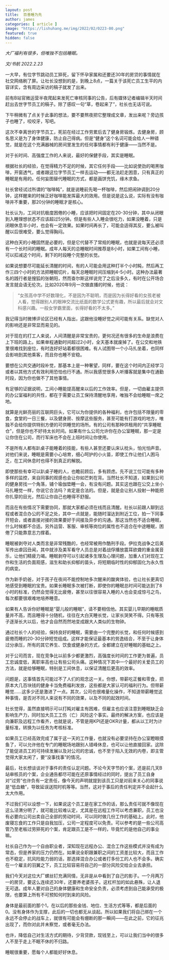 ```yaml
---
layout: post
title:  百善睡为先
author: james
categories: [ article ]
image: "https://lishuhang.me/img/2022/02/0223-00.png"
featured: true
hidden: false
---
```




*大厂福利有很多，但唯独不包括睡眠。*



*文/书航 2022.2.23*

一大早，有位字节跳动员工猝死，留下怀孕家属和还要还30年的房贷的事情就在社交网络刷了屏。让社长没想到的是，到晚上8点，一篇关于该死亡员工生平的内容详实，含有周边采访的稿子就发了出来。

前有B站官微运营半夜爬起来发死亡审核同事的公告，后有媒体记者编辑半天时间赶出去世字节员工的稿子。除了感叹一句“草，卷起来了”，社长也无话可说。

下午稍微有了点关于此事的想法，要不要熬夜把它整理成文章，发出来呢？旁边孩子也睡了，咬咬牙，写吧。

这次不幸离世的字节员工，死前在经过工作劳累后去了健身房锻炼。去健身房，顾名思义是为了身体健康，防止自己得病。但是“健身”这个名词可能会给人一种错觉，就是在这个充满器械的房间里发生的任何事情都有利于健康——当然不是。

对于长时间、高强度工作的人来说，最好的保健手段，其实是睡眠。

根据社长的经验，在觉得精力不足的时候，其它任何手段——比如说使劲的喝黑咖啡，开窗透气，或者跟这位字节员工一样去运动——都无法赶走困意，只有真正的睡眠是有用的。任何妄图替代睡眠的方式，都是画饼充饥，缘木求鱼。

社长曾经试过所谓的“咖啡盹”，就是说睡前先喝一杯咖啡，然后把闹钟调到20分钟，这样醒来的时候正好咖啡能发挥最大的效用。但是说是这么说，实际有没有咖啡并不重要，那20分钟的睡眠才是核心。

社长认为，工间对抗极度困倦的小睡，应该把时间固定在20-30分钟，其中从闭眼到入睡理想状态不应该超过5分钟。但是有些人入睡会很吃力，如果没睡着，只是闭眼休息半小时，也会有一定效果。如果时间再长了，可能会适得其反，要么被叫醒以后很难受，要么觉得胸闷。

这种白天的小睡固然是必要的，但是它代替不了常规的睡眠，也就是说每天还必须有一个长时间的睡眠。成年人每天的总睡眠时间推荐是8小时，如果工间有小睡，可以扣减这个时间，剩下的时段睡个完整的长觉。

如果说想要尽可能延长清醒的时间，有的人可能会用这种打半个小时盹，然后再工作三四个小时的方法把睡眠切片，每天总睡眠时间压缩到4-5小时。这种办法最著名的践行者是搜狐的张朝阳，然而查尔斯这样说完了之后没多久，有时在公开场合发言就会语无伦次。比如2020年9月一次做直播的时候，他说：

> “女孩高中学不好数理化，不是因为不聪明，而是因为长得好看的女孩老被人看，觉得跟别人的眼神交流比纸面的数学公式更有趣，所以最后就会对文科感兴趣。一般女学霸里面，长得好看的不太多。”

我记得当时微博评论区已经有人指出，这跟他没睡好觉之间可能有关系。缺觉对人的影响还是非常显而易见的。

对于现在的打工人来说，人间清醒是非常宝贵的，更何况还有很多的生命是浪费在上下班的路上。如果单程通勤时间超过2小时，全天基本就废掉了。在公交和地铁里很难找到座位，有时连好好站着都很困难。有人试图带一个小马扎坐着，也同样会影响到其他乘客，而且你也睡不安稳。

要想在公共交通时段补觉，那基本上是一种奢望，同样，要在这个时间内正经学习或者以其他方式有效利用恐怕也行不通。所以我感觉很多人听播客就是集中在通勤时段，因为你也做不了其他事情。

有足够的证据说明，工间小睡能提高醒来以后的工作效率。但是，一切由雇主提供的办公室福利的共性，都在于需要让员工保持清醒地享用，唯独不会给睡眠一席之地。

就算是光鲜亮丽的互联网巨头，它可以为你提供的各种福利，也许包括不限量的零食，食堂的一日三餐，以及健身房、按摩这些服务，甚至可能有打游戏的地方，唯独不会给你提供特别方便的可供睡觉的场所。有的公司有那种供租用的“共享睡眠仓”，但是你也不好待太长时间。如果有什么公司允许你在办公室睡眠，那一定是让你住在公司，而行军床也不会在上班时间让你使用。

不是所有人都有趴桌子能睡着的技能，有些人甚至还要认床认枕头，怕光怕声音。对他们来说，睡眠是需要小心培育，细心呵护的小火苗，即使工作让他们人困马乏，在工间休息时也得不到真正的解脱。

即使那些有幸可以趴桌子睡的人，也瞻前顾后，多有顾虑。先不说工位可能有多种多样的监控，来自同事的观感也会让你如芒刺在背。当然社长不知道，如果到公司的健身房找一个角落，铺个瑜伽垫睡一会，有没有问题。其实这也跟在公交上坐小马扎睡觉一样，你说它合法吗？肯定是合法的。但是，就是会让别人投射一种能把你扎穿的目光，然后让你自己也睡得不舒服。

而且在有些情况下需要协同，那就大家都必须在线而且清醒。社长以前跟人聊到远程或者混合办公的不足之处，其中一点就是，能随时溜达到附近工位，拍一下同事开短会，或者直接对接的效果要好于间接及异步的沟通。那这当然也不适合睡眠，什么时候都不合适。另外运营、客服、审核等岗位的属性也不适合在中途睡眠，困倦了只能靠意志力撑着。

睡眠被剥夺对人类而言是非常残酷的，也经常被用作酷刑手段。伊拉克战争之后美军传出虐囚丑闻，其中就涉及美军看守人员总是对着战俘播放震耳欲聋的重金属音乐，让他们精疲力竭。睡眠剥夺可以引起诸多生理及心理问题，加重人们对现在工作和生活的负面观感，滋生和助长抑郁的苗头，将短期临时性的抑郁固化为永久性的病变。

作为新手奶爸，对于孩子在夜间不能控制地多次醒来的酸爽体验，也让社长更真切地感受到睡眠的宝贵。如果长睡眠多次被打断，即使你的睡眠总时间可能达到了8小时的标准，仍然会觉得无比疲倦，甚至以往很容易入睡的人也会变成惊弓之鸟，每次都要很艰难地培养睡意。

如果有人告诉你好睡眠是“婴儿般的睡眠”，请不要相信他。其实婴儿早期的睡眠质量并不高，而且睡得十分随机，往往在大白天睡长觉，让家长哭笑不得。只有等孩子逐渐长大以后，他才会自然而然地变成跟大人类似的生物钟。

通过社长个人的经验，保持良好的睡眠，需要由一个完整的长觉，和任何时候感到疲倦而睡的20-30分钟短觉组成。这样才能保证最基本的劳逸结合，不至于让身体过分承压，所有的其它养生、饮食或健身的方式，全都建立在好睡眠的基础之上。

对于公司而言，现在竞争比以前多少都更激烈，高强度长时间的工作更为普遍，员工忠诚度低，离职率高也让有些公司头痛。这种情况下其中一个最好的关爱员工的方法，就是给够睡眠，特别是工间休息，以保证清醒后更高的效率。

问题是，这事情首先可能过不了人们的观念这一关。你想，带薪吃正餐和零食，把原本大几百块钱的健身卡当免费福利发放，这些都是大家认可的福利行为。但带薪睡觉……这多少还是激进了一点。其次，公司也很难量化操作，不知道带薪睡觉这种事情，是否对不同人来说有不同的效果，以及不同的起效时间。

社长觉得，虽然直接明示可以打盹对雇主有困难，但雇主也应该注意到睡眠缺乏会影响生产力，同时加大员工工伤（亡）风险这个事实。最终的解决方案，也应该是向兼职及远程工作看齐，也就是说，不管是用KPI还是OKR计量，都从以工时为计量标准，转换为以任务为考核标准。

如果员工已经高效完成了属于这一天的工作量，也就没有必要坚持在办公室瞪眼摸鱼了，可以允许他在专门的睡眠场地跟别人错峰休息，也可以让他直接回家。这除了能促进员工的可持续发展以及对公司的忠诚，也不至于陷入无效的内卷，即主管觉得大家太闲了，要“没事找事”的情况。

最后，社长想谈谈对于事件的责任认定问题。不论今天字节的个案，还是前几天B站审核员的个案，企业通告都尽可能在还原事情经过的同时，提出了员工自身对“过劳”也许负有一定责任，像今天的声明就提到该员工只是对前来关心的同事说是“低血糖”，导致延误送院时机等等。当然，这对于事后的责任判定并不会起什么太大作用。

不过我们可以设想一下，如果说这个员工是在家工作的话，那么责任可就不像现在这么泾渭分明了，就可能比较难认定，尤其是在远程工作可以考虑兼职，员工也没有必要向公司出卖自己全部的劳动时间，可以同时做几份工作的基础上。此时，他废寝忘食的工作只是自我加压，公司一定程度可以免责。可以参考的是一些公司高管乃至老板过劳猝死的个案，肯定跟员工是不一样的，毕竟忙的是他自己的事业嘛。

社长自己作为一个自由职业者，深知现在远程办公、混合工作这些模式并没有成为常态，但是养家的压力仍然在。如果说全职跟兼职之间的工资差比较大，而且工作也不稳定，抗风险能力弱的话，那选择混合办公或者打多份工的人也不会多。确实在一个雇主的羽翼之下，员工比较容易将自己的一部分风险交给企业去承担。

我们今天对这位大厂螺丝钉充满同情，无非是从中看到了自己的影子。一个月两万一的房贷，要这么连续还30年，还要养老婆孩子。这杠杆加的如此悬殊，让人退无可退。成年人要对自己的身体健康和生命安全负责，必须考虑到自己能承受的极限，也要算上所有不可预知何时到来的风险。

身体是最前面的那个1，在以后的那些金钱、地位、生活方式等等，都是后面的0。没有身体作为支撑，此后的一切也都无从谈起。所以如果我们将自己绑在一个永远不会停止的战车上，就很有可能会有绷断的那一瞬间——在此之前，它的征兆出现了，而你对此并未察觉，或者毫无办法。

也许，降低自己对生活方式的期待，少背贷款，现钱至上，可以让我们当中的很多人不至于走上不眠不休的不归路。

睡眠很重要，愿每个人都能好好休息。